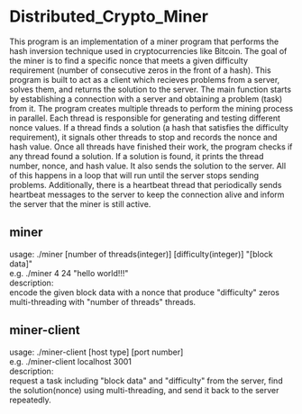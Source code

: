 # Distributed_Crypto_Miner

This program is an implementation of a miner program that performs the hash inversion technique used in cryptocurrencies like Bitcoin. The goal of the miner is to find a specific nonce that meets a given difficulty requirement (number of consecutive zeros in the front of a hash). This program is built to act as a client which recieves problems from a server, solves them, and returns the solution to the server. The main function starts by establishing a connection with a server and obtaining a problem (task) from it. The program creates multiple threads to perform the mining process in parallel. Each thread is responsible for generating and testing different nonce values. If a thread finds a solution (a hash that satisfies the difficulty requirement), it signals other threads to stop and records the nonce and hash value. Once all threads have finished their work, the program checks if any thread found a solution. If a solution is found, it prints the thread number, nonce, and hash value. It also sends the solution to the server. All of this happens in a loop that will run until the server stops sending problems. Additionally, there is a heartbeat thread that periodically sends heartbeat messages to the server to keep the connection alive and inform the server that the miner is still active. 


## miner  
usage: ./miner [number of threads(integer)] [difficulty(integer)] "[block data]"  
e.g. ./miner 4 24 "hello world!!!"  
description:    
encode the given block data with a nonce that produce "difficulty" zeros multi-threading with "number of threads" threads.

## miner-client 
usage: ./miner-client [host type] [port number]     
e.g. ./miner-client localhost 3001  
description:  
request a task including "block data" and "difficulty" from the server, find the solution(nonce) using multi-threading, and send it back to the server repeatedly.


